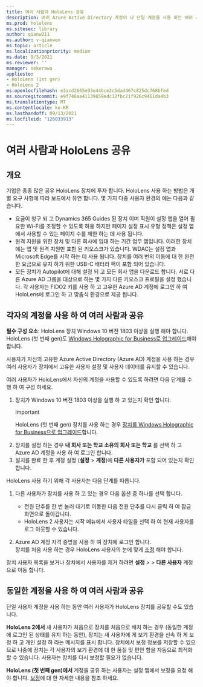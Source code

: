 ```yaml
---
title: 여러 사람과 HoloLens 공유
description: 여러 Azure Active Directory 계정이 나 단일 계정을 사용 하는 여러 사용자가 공유 하도록 HoloLens를 구성할 수 있습니다.
ms.prod: hololens
ms.sitesec: library
author: qianw211
ms.author: v-qianwen
ms.topic: article
ms.localizationpriority: medium
ms.date: 9/3/2021
ms.reviewer: ''
manager: sekerawa
appliesto:
- HoloLens (1st gen)
- HoloLens 2
ms.openlocfilehash: e3acd2665e93e44bce2c5dad467c825dc768bfed
ms.sourcegitcommit: e9f746aa41139859edc12fbc21f926c9461da4b3
ms.translationtype: MT
ms.contentlocale: ko-KR
ms.lasthandoff: 09/13/2021
ms.locfileid: "126033913"
---
```

# <a name="share-your-hololens-with-multiple-people"></a>여러 사람과 HoloLens 공유

## <a name="overview"></a>개요
기업은 종종 많은 공유 HoloLens 장치에 투자 합니다. HoloLens 사용 하는 방법은 개별 요구 사항에 따라 보드에서 유연 합니다. 몇 가지 다중 사용자 환경의 예는 다음과 같습니다. 

- 요금이 청구 되 고 Dynamics 365 Guides 된 장치 이며 직원이 설정 앱을 열어 필요한 Wi-Fi를 조정할 수 있도록 허용 하지만 페이지 설정 표시 유형 정책은 설정 앱에서 사용할 수 있는 페이지 수를 제한 하는 데 사용 됩니다.
- 원격 지원을 위한 장치 및 다른 회사에 임대 하는 기간 업무 앱입니다. 이러한 장치에는 앱 및 원격 지원만 포함 된 키오스크가 있습니다. WDAC는 설정 앱과 Microsoft Edge를 시작 하는 데 사용 됩니다. 장치를 여러 번의 이동에 대 한 완전 한 요금으로 유지 하기 위한 USB-C 배터리 팩이 포함 되어 있습니다.
- 모든 장치가 Autopilot에 대해 설정 되 고 모든 회사 앱을 다운로드 합니다. 서로 다른 Azure AD 그룹을 대상으로 하는 몇 가지 다른 키오스크 프로필을 설정 했습니다. 각 사용자는 FIDO2 키를 사용 하 고 고유한 Azure AD 계정에 로그인 하 여 HoloLens에 로그인 하 고 맞춤식 환경으로 제공 됩니다.



## <a name="share-with-multiple-people-each-using-their-own-account"></a>각자의 계정을 사용 하 여 여러 사람과 공유

**필수 구성 요소**: HoloLens 장치 Windows 10 버전 1803 이상을 실행 해야 합니다.  HoloLens (첫 번째 gen)도 [Windows Holographic for Business로 업그레이드](hololens-upgrade-enterprise.md)해야 합니다.

사용자가 자신의 고유한 Azure Active Directory (Azure AD) 계정을 사용 하는 경우 여러 사용자가 장치에서 고유한 사용자 설정 및 사용자 데이터를 유지할 수 있습니다.

여러 사용자가 HoloLens에서 자신의 계정을 사용할 수 있도록 하려면 다음 단계를 수행 하 여 구성 하세요.

1. 장치가 Windows 10 버전 1803 이상을 실행 하 고 있는지 확인 합니다.
   > [!IMPORTANT]
   > HoloLens (첫 번째 gen) 장치를 사용 하는 경우 [장치를 Windows Holographic for Business으로 업그레이드](hololens1-upgrade-enterprise.md)합니다.
1. 장치를 설정 하는 경우 **내 회사 또는 학교 소유의 회사 또는 학교** 를 선택 하 고 Azure AD 계정을 사용 하 여 로그인 합니다.
1. 설치를 완료 한 후 계정 설정 (**설정**  >  **계정**)에 **다른 사용자가** 포함 되어 있는지 확인 합니다.

HoloLens 사용 하기 위해 각 사용자는 다음 단계를 따릅니다.

1. 다른 사용자가 장치를 사용 하 고 있는 경우 다음 옵션 중 하나를 선택 합니다.
   - 전원 단추를 한 번 눌러 대기로 이동한 다음 전원 단추를 다시 클릭 하 여 잠금 화면으로 돌아갑니다.
   - HoloLens 2 사용자는 시작 메뉴에서 사용자 타일을 선택 하 여 현재 사용자를 로그 아웃할 수 있습니다.

1. Azure AD 계정 자격 증명을 사용 하 여 장치에 로그인 합니다.  
    장치를 처음 사용 하는 경우 HoloLens 사용자의 눈에 맞게 [조정](hololens-calibration.md) 해야 합니다.

장치 사용자 목록을 보거나 장치에서 사용자를 제거 하려면 **설정**  >    >  **다른 사용자** 계정으로 이동 합니다.

## <a name="share-with-multiple-people-all-using-the-same-account"></a>동일한 계정을 사용 하 여 여러 사람과 공유

단일 사용자 계정을 사용 하는 동안 여러 사용자가 HoloLens 장치를 공유할 수도 있습니다.

**HoloLens 2에서** 새 사용자가 처음으로 장치를 처음으로 배치 하는 경우 (동일한 계정에 로그인 된 상태를 유지 하는 동안), 장치는 새 사용자에 게 보기 환경을 신속 하 게 보정 하 고 개인 설정 하 라는 메시지를 표시 합니다. 장치에서 보정 정보를 저장할 수 있으므로 나중에 장치는 각 사용자의 보기 환경에 대 한 품질 및 편안 함을 자동으로 최적화할 수 있습니다. 사용자는 장치를 다시 보정할 필요가 없습니다.

**HoloLens (첫 번째 gen)에서** 계정을 공유 하는 사용자는 설정 앱에서 보정을 요청 해야 합니다.  [보정](hololens-calibration.md)에 대 한 자세한 내용을 참조 하세요.